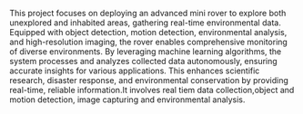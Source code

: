 This project focuses on deploying an advanced mini rover to explore both unexplored and inhabited areas, gathering real-time environmental data. Equipped with object detection, motion detection, environmental analysis, and high-resolution imaging, the rover enables comprehensive monitoring of diverse environments.
By leveraging machine learning algorithms, the system processes and analyzes collected data autonomously, ensuring accurate insights for various applications. This enhances scientific research, disaster response, and environmental conservation by providing real-time, reliable information.It involves real tiem data collection,object and motion detection, image capturing and environmental analysis.
